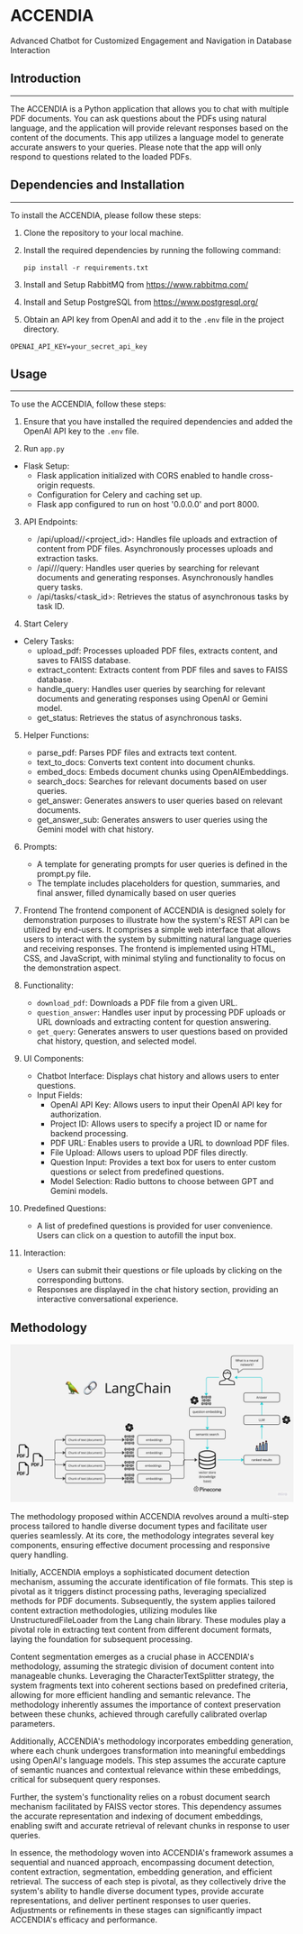
# ACCENDIA

Advanced Chatbot for Customized Engagement and Navigation in Database Interaction

## Introduction
------------
The ACCENDIA is a Python application that allows you to chat with multiple PDF documents. You can ask questions about the PDFs using natural language, and the application will provide relevant responses based on the content of the documents. This app utilizes a language model to generate accurate answers to your queries. Please note that the app will only respond to questions related to the loaded PDFs.

## Dependencies and Installation
----------------------------
To install the ACCENDIA, please follow these steps:
1. Clone the repository to your local machine.

2. Install the required dependencies by running the following command:
   ```
   pip install -r requirements.txt
   ```
3. Install and Setup RabbitMQ from https://www.rabbitmq.com/


4. Install and Setup PostgreSQL from https://www.postgresql.org/


5. Obtain an API key from OpenAI and add it to the `.env` file in the project directory.
```commandline
OPENAI_API_KEY=your_secret_api_key
```

## Usage
-----
To use the ACCENDIA, follow these steps:

1. Ensure that you have installed the required dependencies and added the OpenAI API key to the `.env` file.

2. Run ```app.py```
- Flask Setup:
   - Flask application initialized with CORS enabled to handle cross-origin requests.
   - Configuration for Celery and caching set up.
   - Flask app configured to run on host '0.0.0.0' and port 8000.

3. API Endpoints:
   - /api/upload/<model>/<project_id>: Handles file uploads and extraction of content from PDF files. Asynchronously processes uploads and extraction tasks.
   - /api/<model>/<projectID>/query: Handles user queries by searching for relevant documents and generating responses. Asynchronously handles query tasks.
   - /api/tasks/<task_id>: Retrieves the status of asynchronous tasks by task ID.

4. Start Celery
- Celery Tasks:
   - upload_pdf: Processes uploaded PDF files, extracts content, and saves to FAISS database.
   - extract_content: Extracts content from PDF files and saves to FAISS database.
   - handle_query: Handles user queries by searching for relevant documents and generating responses using OpenAI or Gemini model.
   - get_status: Retrieves the status of asynchronous tasks.

5. Helper Functions:
   - parse_pdf: Parses PDF files and extracts text content.
   - text_to_docs: Converts text content into document chunks.
   - embed_docs: Embeds document chunks using OpenAIEmbeddings.
   - search_docs: Searches for relevant documents based on user queries.
   - get_answer: Generates answers to user queries based on relevant documents.
   - get_answer_sub: Generates answers to user queries using the Gemini model with chat history.

6. Prompts:
   - A template for generating prompts for user queries is defined in the prompt.py file.
   - The template includes placeholders for question, summaries, and final answer, filled dynamically based on user queries

7. Frontend
The frontend component of ACCENDIA is designed solely for demonstration purposes to illustrate how the system's REST API can be utilized by end-users. It comprises a simple web interface that allows users to interact with the system by submitting natural language queries and receiving responses. The frontend is implemented using HTML, CSS, and JavaScript, with minimal styling and functionality to focus on the demonstration aspect.
1. Functionality:
   - `download_pdf`: Downloads a PDF file from a given URL.
   - `question_answer`: Handles user input by processing PDF uploads or URL downloads and extracting content for question answering.
   - `get_query`: Generates answers to user questions based on provided chat history, question, and selected model.

2. UI Components:
   - Chatbot Interface: Displays chat history and allows users to enter questions.
   - Input Fields:
     - OpenAI API Key: Allows users to input their OpenAI API key for authorization.
     - Project ID: Allows users to specify a project ID or name for backend processing.
     - PDF URL: Enables users to provide a URL to download PDF files.
     - File Upload: Allows users to upload PDF files directly.
     - Question Input: Provides a text box for users to enter custom questions or select from predefined questions.
     - Model Selection: Radio buttons to choose between GPT and Gemini models.

3. Predefined Questions:
   - A list of predefined questions is provided for user convenience. Users can click on a question to autofill the input box.

4. Interaction:
   - Users can submit their questions or file uploads by clicking on the corresponding buttons.
   - Responses are displayed in the chat history section, providing an interactive conversational experience.





## Methodology

![Methodology diagram](https://github.com/Raghav-Kamath/ACCENDIA/blob/dev2/docs/PDF-LangChain.jpg?raw=true)

The methodology proposed within ACCENDIA revolves around a multi-step process tailored to handle diverse document types and facilitate user queries seamlessly. At its core, the methodology integrates several key components, ensuring effective document processing and responsive query handling.
 
Initially, ACCENDIA employs a sophisticated document detection mechanism, assuming the accurate identification of file formats. This step is pivotal as it triggers distinct processing paths, leveraging specialized methods for PDF documents. Subsequently, the system applies tailored content extraction methodologies, utilizing modules like UnstructuredFileLoader from the Lang chain library. These modules play a pivotal role in extracting text content from different document formats, laying the foundation for subsequent processing.
 
Content segmentation emerges as a crucial phase in ACCENDIA's methodology, assuming the strategic division of document content into manageable chunks. Leveraging the CharacterTextSplitter strategy, the system fragments text into coherent sections based on predefined criteria, allowing for more efficient handling and semantic relevance. The methodology inherently assumes the importance of context preservation between these chunks, achieved through carefully calibrated overlap parameters.

Additionally, ACCENDIA's methodology incorporates embedding generation, where each chunk undergoes transformation into meaningful embeddings using OpenAI's language models. This step assumes the accurate capture of semantic nuances and contextual relevance within these embeddings, critical for subsequent query responses.

Further, the system's functionality relies on a robust document search mechanism facilitated by FAISS vector stores. This dependency assumes the accurate representation and indexing of document embeddings, enabling swift and accurate retrieval of relevant chunks in response to user queries.
 
In essence, the methodology woven into ACCENDIA's framework assumes a sequential and nuanced approach, encompassing document detection, content extraction, segmentation, embedding generation, and efficient retrieval. The success of each step is pivotal, as they collectively drive the system's ability to handle diverse document types, provide accurate representations, and deliver pertinent responses to user queries. Adjustments or refinements in these stages can significantly impact ACCENDIA's efficacy and performance.


